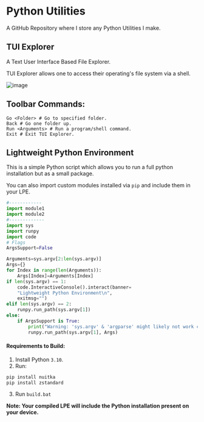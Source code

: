# Python Utilities
A GitHub Repository where I store any Python Utilities I make.

## TUI Explorer
A Text User Interface Based File Explorer.

TUI Explorer allows one to access their operating's file system via a shell.

![image](https://user-images.githubusercontent.com/41850963/154333672-3d68f169-e12a-4c13-80d9-e8ec0d2846d0.png)

## Toolbar Commands:
```
Go <Folder> # Go to specified folder.
Back # Go one folder up.
Run <Arguments> # Run a program/shell command.
Exit # Exit TUI Explorer.
```


## Lightweight Python Environment
This is a simple Python script which allows you to run a full python installation but as a small package.       

You can also import custom modules installed via `pip` and include them in your LPE.
```py
#------------
import module1
import module2
#-------------
import sys
import runpy
import code
# Flags
ArgsSupport=False

Arguments=sys.argv[2:len(sys.argv)]
Args={}
for Index in range(len(Arguments)):
    Args[Index]=Arguments[Index]
if len(sys.argv) == 1: 
    code.InteractiveConsole().interact(banner=
    "Lightweight Python Environment\n", 
    exitmsg="")
elif len(sys.argv) == 2:
    runpy.run_path(sys.argv[1])
else:
    if ArgsSupport is True:
        print("Warning: 'sys.argv' & 'argparse' might likely not work correctly.\n")
        runpy.run_path(sys.argv[1], Args)  
```    

#### Requirements to Build:
1. Install Python `3.10`.
2. Run:
```ps
pip install nuitka
pip install zstandard
```
3. Run `build.bat`

**Note: Your compiled LPE will include the Python installation present on your device.**

